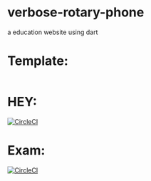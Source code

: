 # verbose-rotary-phone
a education website using dart
# Template:
[![<Softlink-Technologies>](https://circleci.com/<VCS>/<ORG_NAME>/<PROJECT_NAME>.svg?style=svg)](<LINK>)

# HEY:
[![CircleCI](https://circleci.com/gh/circleci/circleci-docs.svg?style=svg)](https://circleci.com/gh/circleci/circleci-docs)

# Exam:
[![CircleCI](https://circleci.com/gh/circleci/circleci-docs/tree/teesloane-patch-5.svg?style=svg)](https://circleci.com/gh/circleci/circleci-docs/?branch=teesloane-patch-5)

